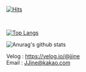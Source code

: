 [![Hits](https://hits.seeyoufarm.com/api/count/incr/badge.svg?url=https%3A%2F%2Fgithub.com%2FJJine&count_bg=%2379C83D&title_bg=%23555555&title=hits&edge_flat=false)](https://hits.seeyoufarm.com)

<br>

[![Top Langs](https://github-readme-stats.vercel.app/api/top-langs/?username=jjine)](https://github.com/anuraghazra/github-readme-stats)

![Anurag's github stats](https://github-readme-stats.vercel.app/api?username=jjine&show_icons=true&theme=buefy)

Velog : https://velog.io/@jjine 
<br>
Email : JJine@kakao.com 
